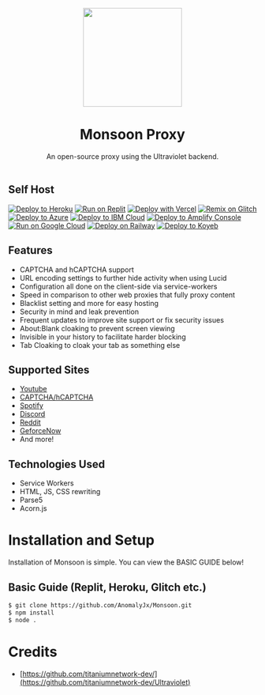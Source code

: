 <p align="center"><img src="https://monsoon.anomalyjx.repl.co/monsoon.png" height="200">
</p>

<h1 align="center">Monsoon Proxy</h1>

<p align="center">An open-source proxy using the Ultraviolet backend.<br><br></p>

## Self Host
[![Deploy to Heroku](https://raw.githubusercontent.com/BinBashBanana/deploy-buttons/master/buttons/remade/heroku.svg)](https://heroku.com/deploy/?template=https://github.com/AnomalyJx/Monsoon)
[![Run on Replit](https://raw.githubusercontent.com/BinBashBanana/deploy-buttons/master/buttons/remade/replit.svg)](https://replit.com/github/AnomalyJx/Monsoon)
[![Deploy with Vercel](https://vercel.com/button)](https://vercel.com/new/clone?repository-url=https://github.com/AnomalyJx/Monsoon)
[![Remix on Glitch](https://raw.githubusercontent.com/BinBashBanana/deploy-buttons/master/buttons/remade/glitch.svg)](https://glitch.com/edit/#!/import/github/AnomalyJx/Monsoon)
[![Deploy to Azure](https://raw.githubusercontent.com/BinBashBanana/deploy-buttons/master/buttons/remade/azure.svg)](https://deploy.azure.com/?repository=https://github.com/Anomalyjx/Monsoon)
[![Deploy to IBM Cloud](https://raw.githubusercontent.com/BinBashBanana/deploy-buttons/master/buttons/remade/ibmcloud.svg)](https://cloud.ibm.com/devops/setup/deploy?repository=https://github.com/AnomalyJx/Monsoon)
[![Deploy to Amplify Console](https://raw.githubusercontent.com/BinBashBanana/deploy-buttons/master/buttons/remade/amplifyconsole.svg)](https://console.aws.amazon.com/amplify/home#/deploy?repo=https://github.com/AnomalyJx/Monsoon)
[![Run on Google Cloud](https://raw.githubusercontent.com/BinBashBanana/deploy-buttons/master/buttons/remade/googlecloud.svg)](https://deploy.cloud.run/?git_repo=https://github.com/AnomalyJx/Monsoon)
[![Deploy on Railway](https://railway.app/button.svg)](https://railway.app/new/template?template=https%3A%2F%2Fgithub.com%2FAnomalyJx%2FMonsoon)
[![Deploy to Koyeb](https://www.koyeb.com/static/images/deploy/button.svg)](https://app.koyeb.com/deploy?type=git&repository=github.com/AnomalyJx/Monsoon&branch=master&name=Monsoon&run_command=npm%start)

## Features
- CAPTCHA and hCAPTCHA support
- URL encoding settings to further hide activity when using Lucid
- Configuration all done on the client-side via service-workers
- Speed in comparison to other web proxies that fully proxy content
- Blacklist setting and more for easy hosting
- Security in mind and leak prevention
- Frequent updates to improve site support or fix security issues
- About:Blank cloaking to prevent screen viewing
- Invisible in your history to facilitate harder blocking
- Tab Cloaking to cloak your tab as something else

## Supported Sites
- [Youtube](https://www.youtube.com)
- [CAPTCHA/hCAPTCHA](https://www.captcha.net)
- [Spotify](https://spotify.com)
- [Discord](https://discord.com)
- [Reddit](https://reddit.com)
- [GeforceNow](https://www.nvidia.com/en-us/geforce-now/)
- And more!

## Technologies Used
- Service Workers
- HTML, JS, CSS rewriting
- Parse5
- Acorn.js

# Installation and Setup

Installation of Monsoon is simple. You can view the BASIC GUIDE below!

## Basic Guide (Replit, Heroku, Glitch etc.)

```sh
$ git clone https://github.com/AnomalyJx/Monsoon.git
$ npm install
$ node .
```

# Credits
- [https://github.com/titaniumnetwork-dev/](https://github.com/titaniumnetwork-dev/Ultraviolet)


